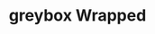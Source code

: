 ---
title: greybox Wrapped
description: >
  A full-stack data app.
heroImage: ./images/greybox_wrapped.png
pubDate: 2023-04-05
githubUrl: https://github.com/PiechZ/greybox_wrapped
projectUrl: https://github.com/PiechZ/greybox_wrapped
blogRef:
  - 2023/chatgpt-makes-side-projects-easy-a-case-study
technologies: 
  - React
  - FastAPI
  - DuckDB
  - dbt
  - Docker
  - GitHub Actions
  - fly.io
---